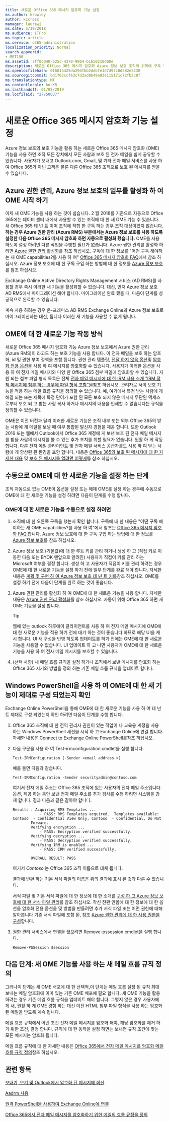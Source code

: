 ```yaml
---
title: 새로운 Office 365 메시지 암호화 기능 설정
ms.author: krowley
author: kccross
manager: laurawi
ms.date: 5/19/2018
ms.audience: ITPro
ms.topic: article
ms.service: o365-administration
localization_priority: Normal
search.appverid:
- MET150
ms.assetid: 7ff0c040-b25c-4378-9904-b1b50210d00e
description: 새로운 Office 365 메시지 암호화 Azure 정보 보호 조직의 위쪽에 구축 된 기능을 사용 하 여 수 내부 테두리와 조직 외부의 사용자와 전자 메일 통신을 보호 합니다. 다른 Office 365, Outlook.com, Gmail, 조직과 다른 전자 메일 서비스를 사용 하는 새 OME 기능입니다.
ms.openlocfilehash: 0f601b425da294fbb2ddbfe1d7497c0d582e3238
ms.sourcegitcommit: bd1762ccf63c7d2ad8b49a936115171c72fb2c0f
ms.translationtype: MT
ms.contentlocale: ko-KR
ms.lasthandoff: 01/08/2019
ms.locfileid: "27750037"
---
```

# <a name="set-up-new-office-365-message-encryption-capabilities"></a>새로운 Office 365 메시지 암호화 기능 설정

Azure 정보 보호의 보호 기능을 활용 하는 새로운 Office 365 메시지 암호화 (OME) 기능을 사용 하면 조직 모든 장치에서 모든 사람과 보호 된 전자 메일을 쉽게 공유할 수 있습니다. 사용자가 보내고 Outlook.com, Gmail, 및 기타 전자 메일 서비스를 사용 하 여 Office 365가 아닌 고객은 물론 다른 Office 365 조직으로 보호 된 메시지를 받을 수 있습니다.
  
## <a name="get-started-with-ome-by-activating-azure-rights-management-part-of-azure-information-protection"></a>Azure 권한 관리, Azure 정보 보호의 일부를 활성화 하 여 OME 시작 하기

이제 새 OME 기능을 사용 하는 것이 쉽습니다. 2 월 2018를 기준으로 자동으로 Office 365에는 데이터 센터 내에서 사용할 수 있는 조직에 대 한 새 OME 기능 수 있습니다. 새 Office 365 테 넌 트 이며 조직에 적합 한 구독 하는 경우 조직 대상이있지 않습니다. **하는 경우 Azure 권한 관리 (Azure RMS) 부분에서는 Azure 정보 보호를 사용 하도록 설정한 다음 Office 365 메시지 암호화 하면 자동으로 활성화 했습니다.** OME를 사용 하도록 설정 하려면 다른 작업을 수행할 필요가 없습니다. Azure 권한 관리를 활성화 하려면 [Azure 권한 관리 활성화](https://docs.microsoft.com/azure/information-protection/deploy-use/activate-service)를 참조 하십시오. 구독에 대 한 정보를 "어떤 구독 해야하는 새 OME capabilities?를 사용 하 여" [Office 365 메시지 암호화 FAQ](ome-faq.md)에서 참조 하십시오. Azure 정보 보호에 대 한 구독 구입 하는 방법에 대 한 정보를 [Azure 정보 보호](https://azure.microsoft.com/services/information-protection/)를 참조 하십시오.
  
Exchange Online Active Directory Rights Management 서비스 (AD RMS)를 사용할 경우 즉시 이러한 새 기능을 활성화할 수 없습니다. 대신, 먼저 Azure 정보 보호 AD RMS에서 마이그레이션 해야 합니다. 마이그레이션 완료 했을 때, 다음이 단계를 성공적으로 완료할 수 있습니다.
  
계속 사용 하려는 경우 온-프레미스 AD RMS Exchange Online과 Azure 정보 보호로 마이그레이션하는 대신, 됩니다 이러한 새 기능을 사용할 수 없게 됩니다.
  
## <a name="how-the-new-capabilities-for-ome-work"></a>OME에 대 한 새로운 기능 작동 방식

새로운 Office 365 메시지 암호화 기능 Azure 정보 보호에서 Azure 권한 관리 (Azure RMS)이 라고도 하는 보호 기능을 사용 합니다. 이 전자 메일을 보호 하는 암호화, id 및 권한 부여 정책을 포함 됩니다. 권한 관리 템플릿, [전달 하지 않음 옵션](https://docs.microsoft.com/information-protection/deploy-use/configure-usage-rights#do-not-forward-option-for-emails)및 [암호화 전용 옵션](https://docs.microsoft.com/information-protection/deploy-use/configure-usage-rights#encrypt-only-option-for-emails)을 사용 하 여 메시지를 암호화할 수 있습니다. 사용자가 이러한 옵션을 사용 하 여 전자 메일 메시지와 다양 한 Office 365 첨부 파일에 암호화할 수 있습니다. 지원 되는 첨부 파일 형식 목록은 전체 [전자 메일 메시지에 대 한 IRM 사용 소개 "IRM 정책 메시지에 첨부 하는 경우에 파일 형식 포함"을](https://support.office.com/article/bb643d33-4a3f-4ac7-9770-fd50d95f58dc#FileTypesforIRM)참조 하십시오. 관리자로 서이 보호 기능을 적용 하는 메일 흐름 규칙을 정의할 수 있습니다. 예, 여기에서 특정 받는 사람에 게 해결 되는 또는 제목에 특정 단어가 포함 된 모든 보호 되지 않은 메시지 무단된 액세스 로부터 보호 되 고 받는 사람 복사 하거나 메시지의 내용을 인쇄할 수 없습니다는 규칙을 정의할 수 있습니다.
  
OME은 이전 버전과 달리 이러한 새로운 기능은 조직 내부 또는 외부 Office 365의 받는 사람에 게 메일을 보낼 때 여부 통합된 발신자 경험을 제공 합니다. 또한 Outlook 2016 또는 웹에서 Outlook에서 Office 365 계정에 게 보낸 보호 된 전자 메일 메시지를 받을 사람의 메시지를 볼 수 있는 추가 조치를 취할 필요가 없습니다. 원활 하 게 작동합니다. 다른 전자 메일 클라이언트 및 전자 메일 서비스 공급자를도 사용 하 여 받는 사람에 게 향상된 된 환경을 포함 합니다. 내용은 [Office 365의 보호 된 메시지에 대 한 자세한 내용](https://support.office.com/article/Learn-about-protected-messages-in-Office-365-2baf3ac7-12db-40a4-8af7-1852204b4b67) 및 [보호 된 메시지를 열려면 어떻게](https://support.office.com/article/How-do-I-open-a-protected-message-1157a286-8ecc-4b1e-ac43-2a608fbf3098)를 참조 하십시오.
  
## <a name="steps-to-manually-set-up-the-new-capabilities-for-ome"></a>수동으로 OME에 대 한 새로운 기능을 설정 하는 단계

조직 자동으로 없는 OME이 옵션을 설정 또는 해제 OME를 설정 하는 경우에 수동으로 OME에 대 한 새로운 기능을 설정 하려면 다음이 단계를 수행 합니다.
  
### <a name="to-manually-set-up-the-new-capabilities-for-ome"></a>OME에 대 한 새로운 기능을 수동으로 설정 하려면

1. 조직에 대 한 오른쪽 구독을 했는지 확인 합니다. 구독에 대 한 내용은 "어떤 구독 해야하는 새 OME capabilities?를 사용 하 여"에서 참조는 [Office 365 메시지 암호화 FAQ.](ome-faq.md)합니다. Azure 정보 보호에 대 한 구독 구입 하는 방법에 대 한 정보를 [Azure 정보 보호](https://azure.microsoft.com/services/information-protection/)를 참조 하십시오.

2. Azure 정보 보호 (기본값)에 대 한 루트 키를 관리 하거나 생성 하 고 (직접 키로 이동한 다음 또는 BYOK 맨앞으로 알려진) 사용자가 직접이 키를 관리 하는 Microsoft 여부를 결정 합니다. 생성 하 고 사용자가 직접이 키를 관리 하려는 경우 OME에 대 한 새로운 기능을 설정 하기 전에 일부 단계를 완료 해야 합니다. 자세한 내용은 [계획 및 구현 하 여 Azure 정보 보호 테 넌 트 키를](https://docs.microsoft.com/information-protection/plan-design/plan-implement-tenant-key)참조 하십시오. OME를 설정 하기 전에 다음이 단계를 완료 하는 것이 좋습니다.

3. Azure 권한 관리를 활성화 하 여 OME에 대 한 새로운 기능을 사용 합니다. 자세한 내용은 [Azure 권한 관리 활성화](https://docs.microsoft.com/azure/information-protection/deploy-use/activate-service)를 참조 하십시오. 자동이 위해 Office 365 하면 새 OME 기능을 설정 합니다.

    > [!TIP]
    > 웹에 있는 outlook 하루에이 클라이언트를 사용 하 여 전자 메일 메시지에 OME에 대 한 새로운 기능을 적용 하기 전에 대기 하는 것이 좋습니다 하므로 해당 UI을 캐시 합니다. UI 새 구성을 반영 하도록 업데이트를 하기 전에는 OME에 대 한 새로운 기능을 사용할 수 없습니다. UI 업데이트 하 고 나면 사용자가 OME에 대 한 새로운 기능을 사용 하 여 전자 메일 메시지를 보호할 수 있습니다.
  
4. (선택 사항) 새 메일 흐름 규칙을 설정 하거나 조직에서 보낸 메시지를 암호화 하는 Office 365 시기와 방법을 정의 하는 기존 메일 흐름 규칙을 업데이트 합니다.

## <a name="verify-that-the-new-capabilities-for-ome-are-configured-properly-by-using-windows-powershell"></a>Windows PowerShell을 사용 하 여 OME에 대 한 새 기능이 제대로 구성 되었는지 확인

Exchange Online PowerShell을 통해 OME에 대 한 새로운 기능을 사용 하 여 테 넌 트 제대로 구성 되었는지 확인 하려면 다음이 단계를 수행 합니다.
  
1. Office 365 조직에 대 한 전역 관리자 권한이 있는 작업이 나 교육용 계정을 사용 하는 Windows PowerShell 세션을 시작 하 고 Exchange Online에 연결 합니다. 자세한 내용은 [Connect to Exchange Online PowerShell를](https://aka.ms/exopowershell)참조 하십시오.

2. 다음 구문을 사용 하 여 Test-irmconfiguration cmdlet을 실행 합니다.

    ```Test-IRMConfiguration [-Sender <email address >]```  

   예를 들면 다음과 같습니다.

    ```Test-IRMConfiguration -Sender securityadmin@contoso.com```

    여기서 전자 메일 주소는 Office 365 조직에 있는 사용자의 전자 메일 주소입니다. 옵션, 제공 하는 동안 보낸 전자 메일 주소를 추가 검사를 수행 하려면 시스템을 강제 합니다. 결과 다음과 같은 같아야 합니다.

    
    ```
    Results : Acquiring RMS Templates ...
                - PASS: RMS Templates acquired.  Templates available: Contoso  - Confidential View Only, Contoso  - Confidential, Do Not 
            Forward.
            Verifying encryption ...
                - PASS: Encryption verified successfully.
            Verifying decryption ...
                - PASS: Decryption verified successfully.
            Verifying IRM is enabled ...
                - PASS: IRM verified successfully.
            
            OVERALL RESULT: PASS
    ```

    여기서 *Contoso* 는 Office 365 조직 이름으로 대체 됩니다. 

    결과에 반환 하는 기본 서식 파일의 이름은 위의 결과에 표시 된 것과 다른 수 있습니다.

    서식 파일 및 기본 서식 파일에 대 한 정보에 대 한 소개를 [구성 하 고 Azure 정보 보호에 대 한 서식 파일 관리](https://docs.microsoft.com/information-protection/deploy-use/configure-policy-templates)를 참조 하십시오. 착신 전환 안함에 대 한 정보에 대 한 옵션을 암호화 전용 옵션을 및 방법을 만들려면 추가 서식 파일 또는 어떤 권한에 대해 알아봅니다 기존 서식 파일에 포함 된, 참조 [Azure 권한 관리에 대 한 사용 권한을 구성](https://docs.microsoft.com/information-protection/deploy-use/configure-usage-rights)합니다.

3. 권한 관리 서비스에서 연결을 끊으려면 Remove-pssession cmdlet을 실행 합니다.
    
    ```Remove-PSSession $session```

## <a name="next-steps-define-new-mail-flow-rules-that-use-the-new-ome-capabilities"></a>다음 단계: 새 OME 기능을 사용 하는 새 메일 흐름 규칙 정의
<a name="Rules_1"> </a>

그러나이 단계는 새 OME 배포에 대 한 선택적,이 단계는 메일 흐름 설정 된 규칙 최대 보내는 메일 암호화에 이미 있는 기존 OME 배포에 필요 합니다. 새 OME 기능을 활용 하려는 경우 기존 메일 흐름 규칙을 업데이트 해야 합니다. 그렇지 않은 경우 사용자에 게 새, 원활 하 게 OME 경험 하는 대신 이전 HTML 첨부 파일 형식을 사용 하는 암호화 된 메일을 받도록 계속 됩니다.
  
메일 흐름 규칙에서 어떤 조건 전자 메일 메시지를 암호화 해야, 해당 암호화를 제거 하기 위한 조건, 결정 합니다. 규칙에 대 한 동작을 설정 하면는 보내면 규칙 조건에 맞는 모든 메시지는 암호화 됩니다.
  
메일 흐름 규칙에 대 한 자세한 내용은 [Office 365에서 전자 메일 메시지를 암호화 메일 흐름 규칙 정의](define-mail-flow-rules-to-encrypt-email.md)참조 하십시오.
  
## <a name="related-topics"></a>관련 항목

[보내기, 보기 및 Outlook에서 암호화 된 메시지에 회신](https://support.office.com/article/eaa43495-9bbb-4fca-922a-df90dee51980.aspx)
  
[Aadrm 사용](https://docs.microsoft.com/powershell/module/aadrm/enable-aadrm?view=azureipps)
  
[원격 PowerShell을 사용하여 Exchange Online에 연결](https://technet.microsoft.com/library/jj984289%28v=exchg.160%29.aspx)
  
[Office 365에서 전자 메일 메시지를 암호화하기 위한 메일의 흐름 규정을 정의](define-mail-flow-rules-to-encrypt-email.md)
